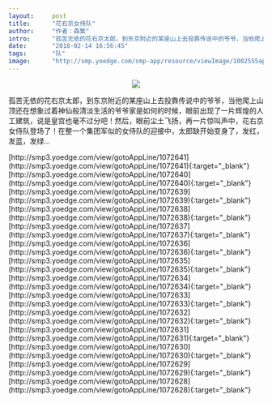 ```yaml
---
layout:     post
title:      "花右京女侍队"
author:     "作者：森繁"
intro:      "孤苦无依的花右京太郎，到东京附近的某座山上去投靠传说中的爷爷，当他爬上山顶还在想象过着神仙般清淡生活的爷爷家是如何的时候，眼前出现了一片辉煌的人工建筑，说是皇宫也毫不过分吧！然后，眼前尘土飞扬，再一片惊叫声中，花右京女侍队登场了！在整一个集团军似的女侍队的迎接中，太郎缺开始变身了，发红，发蓝，发绿…"
date:       "2018-02-14 16:56:45"
tags:       "队"
image:      "http://smp.yoedge.com/smp-app/resource/viewImage/1002555appline.png"
---
```

<div style="text-align: center">
<p><img src="http://smp.yoedge.com/smp-app/resource/viewImage/1002555appline.png"/></p>
</div>
<p class="post-meta">
<span>孤苦无依的花右京太郎，到东京附近的某座山上去投靠传说中的爷爷，当他爬上山顶还在想象过着神仙般清淡生活的爷爷家是如何的时候，眼前出现了一片辉煌的人工建筑，说是皇宫也毫不过分吧！然后，眼前尘土飞扬，再一片惊叫声中，花右京女侍队登场了！在整一个集团军似的女侍队的迎接中，太郎缺开始变身了，发红，发蓝，发绿…</span>
</p>
[http://smp3.yoedge.com/view/gotoAppLine/1072641](http://smp3.yoedge.com/view/gotoAppLine/1072641){:target="_blank"}
[http://smp3.yoedge.com/view/gotoAppLine/1072640](http://smp3.yoedge.com/view/gotoAppLine/1072640){:target="_blank"}
[http://smp3.yoedge.com/view/gotoAppLine/1072639](http://smp3.yoedge.com/view/gotoAppLine/1072639){:target="_blank"}
[http://smp3.yoedge.com/view/gotoAppLine/1072638](http://smp3.yoedge.com/view/gotoAppLine/1072638){:target="_blank"}
[http://smp3.yoedge.com/view/gotoAppLine/1072637](http://smp3.yoedge.com/view/gotoAppLine/1072637){:target="_blank"}
[http://smp3.yoedge.com/view/gotoAppLine/1072636](http://smp3.yoedge.com/view/gotoAppLine/1072636){:target="_blank"}
[http://smp3.yoedge.com/view/gotoAppLine/1072635](http://smp3.yoedge.com/view/gotoAppLine/1072635){:target="_blank"}
[http://smp3.yoedge.com/view/gotoAppLine/1072634](http://smp3.yoedge.com/view/gotoAppLine/1072634){:target="_blank"}
[http://smp3.yoedge.com/view/gotoAppLine/1072633](http://smp3.yoedge.com/view/gotoAppLine/1072633){:target="_blank"}
[http://smp3.yoedge.com/view/gotoAppLine/1072632](http://smp3.yoedge.com/view/gotoAppLine/1072632){:target="_blank"}
[http://smp3.yoedge.com/view/gotoAppLine/1072631](http://smp3.yoedge.com/view/gotoAppLine/1072631){:target="_blank"}
[http://smp3.yoedge.com/view/gotoAppLine/1072630](http://smp3.yoedge.com/view/gotoAppLine/1072630){:target="_blank"}
[http://smp3.yoedge.com/view/gotoAppLine/1072629](http://smp3.yoedge.com/view/gotoAppLine/1072629){:target="_blank"}
[http://smp3.yoedge.com/view/gotoAppLine/1072628](http://smp3.yoedge.com/view/gotoAppLine/1072628){:target="_blank"}


